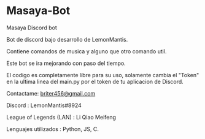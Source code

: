 # Masaya-Bot
Masaya Discord bot

Bot de discord bajo desarrollo de LemonMantis.

Contiene comandos de musica y alguno que otro comando util.

Este bot se ira mejorando con paso del tiempo.

El codigo es completamente libre para su uso, solamente cambia el "Token" en la ultima linea del main.py por el token de tu aplicacion de Discord.

Contactame: briter456@gmail.com

Discord : LemonMantis#8924

League of Legends (LAN) : Li Qiao Meifeng

Lenguajes utilizados : Python, JS, C.
